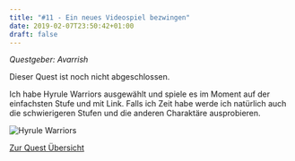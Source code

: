 ```yaml
---
title: "#11 - Ein neues Videospiel bezwingen"
date: 2019-02-07T23:50:42+01:00
draft: false
---
```


*Questgeber: Avarrish*

Dieser Quest ist noch nicht abgeschlossen.

Ich habe Hyrule Warriors ausgewählt und spiele es im Moment auf der einfachsten Stufe und mit Link. Falls ich Zeit habe werde ich natürlich auch die schwierigeren Stufen und die anderen Charaktäre ausprobieren.

![Hyrule Warriors][hyrule-warriors]

[Zur Quest Übersicht](/quest)

[hyrule-warriors]: /quest/quest-11_hyrule-warriors.jpg